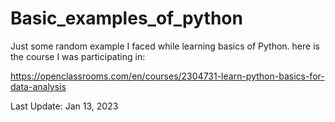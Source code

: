 # Basic_examples_of_python
Just some random example I faced while learning basics of Python.
here is the course I was participating in:


  https://openclassrooms.com/en/courses/2304731-learn-python-basics-for-data-analysis

Last Update: Jan 13, 2023


